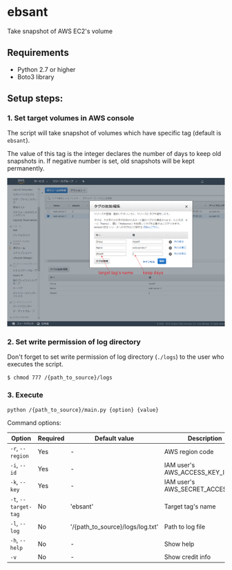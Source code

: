 # ebsant

Take snapshot of AWS EC2's volume

## Requirements

* Python 2.7 or higher
* Boto3 library

## Setup steps:

### 1. Set target volumes in AWS console

The script will take snapshot of volumes which have specific tag (default is `ebsant`).

The value of this tag is the integer declares the number of days to keep old snapshots in. If negative number is set, old snapshots will be kept permanently.

![](./docs/img/set-target-tag.png)

### 2. Set write permission of log directory

Don't forget to set write permission of log directory (`./logs`) to the user who executes the script.

~~~
$ chmod 777 /{path_to_source}/logs
~~~

### 3. Execute

~~~
python /{path_to_source}/main.py {option} {value}
~~~

Command options:

|Option|Required|Default value|Description|
|---|---|---|---|
|`-r`, `--region`|Yes|-|AWS region code|
|`-i`, `--id`|Yes|-|IAM user's AWS_ACCESS_KEY_ID|
|`-k`, `--key`|Yes|-|IAM user's AWS_SECRET_ACCESS_KEY|
|`-t`, `--target-tag`|No|'ebsant'|Target tag's name|
|`-l`, `--log`|No|'/{path_to_source}/logs/log.txt'|Path to log file|
|`-h`, `--help`|No|-|Show help|
|`-v`|No|-|Show credit info|
